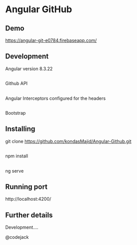 # Angular GitHub


## Demo 
https://angular-git-e0784.firebaseapp.com/


## Development 
Angular version 8.3.22 
## 
Github API
## 
Angular Interceptors configured for the headers
## 
Bootstrap

## Installing
git clone  https://github.com/kondasMajid/Angular-Github.git
## 
npm install
## 
ng serve

## Running port

http://localhost:4200/


## Further details

Development.... 


@codejack
